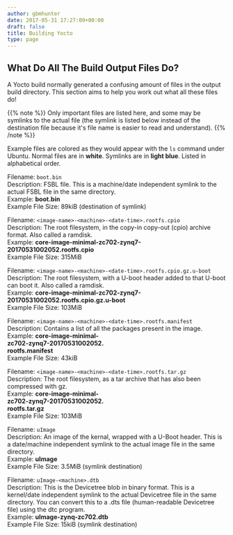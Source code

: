 ```yaml
---
author: gbmhunter
date: 2017-05-31 17:27:09+00:00
draft: false
title: Building Yocto
type: page
---
```


## What Do All The Build Output Files Do?

A Yocto build normally generated a confusing amount of files in the output build directory. This section aims to help you work out what all these files do!

{{% note %}}
Only important files are listed here, and some may be symlinks to the actual file (the symlink is listed below instead of the destination file because it's file name is easier to read and understand).
{{% /note %}}

Example files are colored as they would appear with the `ls` command under Ubuntu. Normal files are in **white**. Symlinks are in **light blue**. Listed in alphabetical order.

Filename: `boot.bin`  
Description: FSBL file. This is a machine/date independent symlink to the actual FSBL file in the same directory.  
Example: **boot.bin**  
Example File Size: 89kiB (destination of symlink)

Filename: `<image-name>-<machine>-<date-time>.rootfs.cpio`  
Description: The root filesystem, in the copy-in copy-out (cpio) archive format. Also called a ramdisk.  
Example: **core-image-minimal-zc702-zynq7-20170531002052.rootfs.cpio**  
Example File Size: 315MiB

Filename: `<image-name>-<machine>-<date-time>.rootfs.cpio.gz.u-boot`  
Description: The root filesystem, with a U-boot header added to that U-boot can boot it. Also called a ramdisk.  
Example: **core-image-minimal-zc702-zynq7-20170531002052.rootfs.cpio.gz.u-boot**   
Example File Size: 103MiB

Filename: `<image-name>-<machine>-<date-time>.rootfs.manifest`  
Description: Contains a list of all the packages present in the image.  
Example: **core-image-minimal-  
zc702-zynq7-20170531002052.  
rootfs.manifest**   
Example File Size: 43kiB

Filename: `<image-name>-<machine>-<date-time>.rootfs.tar.gz`  
Description: The root filesystem, as a tar archive that has also been compressed with gz.  
Example: **core-image-minimal-  
zc702-zynq7-20170531002052.  
rootfs.tar.gz**   
Example File Size: 103MiB

Filename: `uImage`  
Description: An image of the kernal, wrapped with a U-Boot header. This is a date/machine independent symlink to the actual image file in the same directory.  
Example: **uImage**  
Example File Size: 3.5MiB (symlink destination)

Filename: `uImage-<machine>.dtb`  
Description: This is the Devicetree blob in binary format. This is a kernel/date independent symlink to the actual Devicetree file in the same directory. You can convert this to a .dts file (human-readable Devicetree file) using the dtc program.  
Example: **uImage-zynq-zc702.dtb**  
Example File Size: 15kiB (symlink destination)
